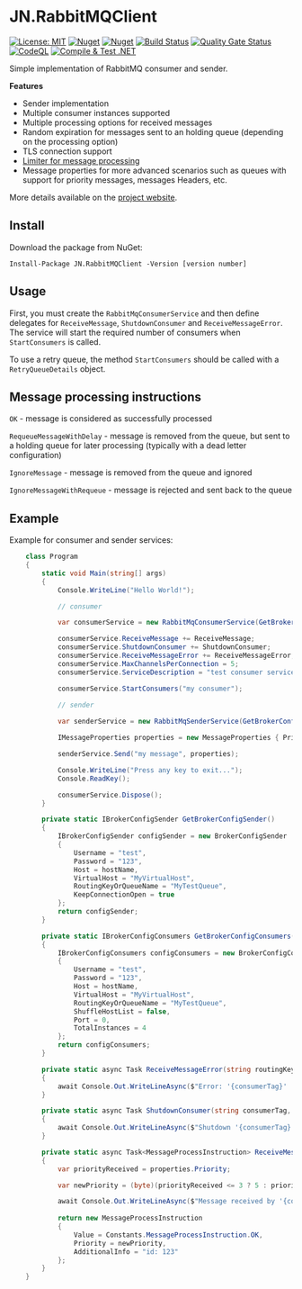 # JN.RabbitMQClient

[![License: MIT](https://img.shields.io/badge/License-MIT-yellow.svg)](https://opensource.org/licenses/MIT) [![Nuget](https://img.shields.io/nuget/v/JN.RabbitMQClient)](https://www.nuget.org/packages/JN.RabbitMQClient/) [![Nuget](https://img.shields.io/nuget/vpre/JN.RabbitMQClient)](https://www.nuget.org/packages/JN.RabbitMQClient/) [![Build Status](https://travis-ci.org/jlnovais/JN.RabbitMQClient.svg?branch=master)](https://travis-ci.org/jlnovais/JN.RabbitMQClient) [![Quality Gate Status](https://sonarcloud.io/api/project_badges/measure?project=jlnovais_JN.RabbitMQClient&metric=alert_status)](https://sonarcloud.io/summary/new_code?id=jlnovais_JN.RabbitMQClient) [![CodeQL](https://github.com/jlnovais/JN.RabbitMQClient/actions/workflows/codeql-analysis.yml/badge.svg)](https://github.com/jlnovais/JN.RabbitMQClient/actions/workflows/codeql-analysis.yml) [![Compile & Test .NET](https://github.com/jlnovais/JN.RabbitMQClient/actions/workflows/dotnetcore.yml/badge.svg)](https://github.com/jlnovais/JN.RabbitMQClient/actions/workflows/dotnetcore.yml)

Simple implementation of RabbitMQ consumer and sender.

**Features**

*   Sender implementation
*   Multiple consumer instances supported
*   Multiple processing options for received messages
*   Random expiration for messages sent to an holding queue (depending on the processing option)
*   TLS connection support 
*   [Limiter for message processing](https://jn-rabbitmqclient.josenovais.com/#limiter)
*   Message properties for more advanced scenarios such as queues with support for priority messages, messages Headers, etc.

More details available on the [project website](https://jn-rabbitmqclient.josenovais.com/).

## Install
Download the package from NuGet:

`Install-Package JN.RabbitMQClient -Version [version number]`

## Usage
First, you must create the `RabbitMqConsumerService` and then define delegates for `ReceiveMessage`, `ShutdownConsumer` and `ReceiveMessageError`. The service will start the required number of consumers when `StartConsumers` is called. 

To use a retry queue, the method `StartConsumers` should be called with a `RetryQueueDetails` object. 

## Message processing instructions
`OK` - message is considered as successfully processed

`RequeueMessageWithDelay` - message is removed from the queue, but sent to a holding queue for later processing (typically with a dead letter configuration)

`IgnoreMessage` - message is removed from the queue and ignored

`IgnoreMessageWithRequeue` - message is rejected and sent back to the queue

## Example

Example for consumer and sender services:

```csharp
    class Program
    {
        static void Main(string[] args)
        {
            Console.WriteLine("Hello World!");

            // consumer

            var consumerService = new RabbitMqConsumerService(GetBrokerConfigConsumers());

            consumerService.ReceiveMessage += ReceiveMessage;
            consumerService.ShutdownConsumer += ShutdownConsumer;
            consumerService.ReceiveMessageError += ReceiveMessageError;
            consumerService.MaxChannelsPerConnection = 5;
            consumerService.ServiceDescription = "test consumer service";

            consumerService.StartConsumers("my consumer");
 
            // sender

            var senderService = new RabbitMqSenderService(GetBrokerConfigSender());

            IMessageProperties properties = new MessageProperties { Priority = 3 };

            senderService.Send("my message", properties);

            Console.WriteLine("Press any key to exit...");
            Console.ReadKey();

            consumerService.Dispose();
        }

        private static IBrokerConfigSender GetBrokerConfigSender()
        {
            IBrokerConfigSender configSender = new BrokerConfigSender
            {
                Username = "test",
                Password = "123",
                Host = hostName,
                VirtualHost = "MyVirtualHost",
                RoutingKeyOrQueueName = "MyTestQueue",
                KeepConnectionOpen = true
            };
            return configSender;
        }

        private static IBrokerConfigConsumers GetBrokerConfigConsumers()
        {
            IBrokerConfigConsumers configConsumers = new BrokerConfigConsumers
            {
                Username = "test",
                Password = "123",
                Host = hostName,
                VirtualHost = "MyVirtualHost",
                RoutingKeyOrQueueName = "MyTestQueue",
                ShuffleHostList = false,
                Port = 0,
                TotalInstances = 4
            };
            return configConsumers;
        }

        private static async Task ReceiveMessageError(string routingKeyOrQueueName, string consumerTag, string exchange, string message, string errorMessage)
        {
            await Console.Out.WriteLineAsync($"Error: '{consumerTag}' | Queued message: {message} | Error message: {errorMessage}").ConfigureAwait(false);
        }

        private static async Task ShutdownConsumer(string consumerTag, ushort errorCode, string shutdownInitiator, string errorMessage)
        {
            await Console.Out.WriteLineAsync($"Shutdown '{consumerTag}' | {errorCode} | {shutdownInitiator} | {errorMessage}").ConfigureAwait(false);
        }

        private static async Task<MessageProcessInstruction> ReceiveMessage(string routingKeyOrQueueName, string consumerTag, long firstErrorTimestamp, string exchange, string message, string additionalInfo, IMessageProperties properties)
        {
            var priorityReceived = properties.Priority;

            var newPriority = (byte)(priorityReceived <= 3 ? 5 : priorityReceived);

            await Console.Out.WriteLineAsync($"Message received by '{consumerTag}' from queue '{routingKeyOrQueueName}': {message}; Priority received: {properties.Priority} ").ConfigureAwait(false);
            
            return new MessageProcessInstruction
            {
                Value = Constants.MessageProcessInstruction.OK,
                Priority = newPriority,
                AdditionalInfo = "id: 123"
            };
        }
    }

```
